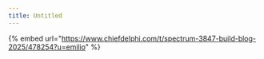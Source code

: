 ```yaml
---
title: Untitled
---
```


{% embed url="https://www.chiefdelphi.com/t/spectrum-3847-build-blog-2025/478254?u=emilio" %}
